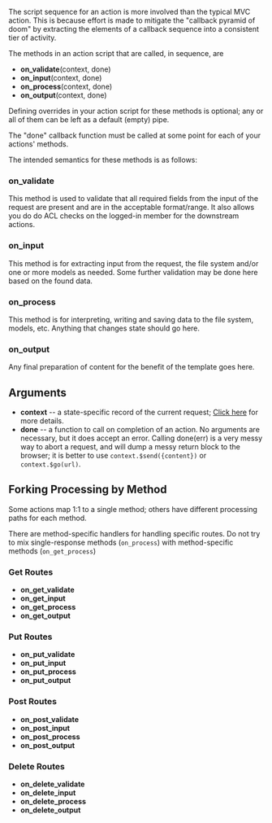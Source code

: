The script sequence for an action is more involved than the typical MVC action. This is because effort is made to mitigate the "callback pyramid of doom" by extracting the elements of a callback sequence into a consistent tier of activity. 

The methods in an action script that are called, in sequence, are 

* **on_validate**(context, done)
* **on_input**(context, done)
* **on_process**(context, done)
* **on_output**(context, done)

Defining overrides in your action script for these methods is optional; any or all of them can be left as a default (empty) pipe. 

The "done" callback function must be called at some point for each of your actions' methods. 

The intended semantics for these methods is as follows:

### on_validate

This method is used to validate that all required fields from the input of the request are present and are in the acceptable format/range. It also allows you do do ACL checks on the logged-in member for the downstream actions. 

### on_input

This method is for extracting input from the request, the file system and/or one or more models as needed. Some further validation may be done here based on the found data. 

### on_process

This method is for interpreting, writing and saving data to the file system, models, etc. Anything that changes state should go here. 

### on_output

Any final preparation of content for the benefit of the template goes here.

## Arguments

* **context** -- a state-specific record of the current request; [Click here](context) for more details.
* **done** -- a function to call on completion of an action. No arguments are necessary, but it does accept an error. Calling done(err) is a very messy way to abort a request, and will dump a messy return block to the browser; it is better to use `context.$send({content})` or `context.$go(url)`. 

## Forking Processing by Method

Some actions map 1:1 to a single method; others have different processing paths for each method. 

There are method-specific handlers for handling specific routes. Do not try to mix single-response methods (`on_process`) with method-specific methods (`on_get_process`)

### Get Routes

* **on_get_validate**
* **on_get_input**
* **on_get_process**
* **on_get_output**

### Put Routes

* **on_put_validate**
* **on_put_input**
* **on_put_process**
* **on_put_output**


### Post Routes

* **on_post_validate**
* **on_post_input**
* **on_post_process**
* **on_post_output**


### Delete Routes

* **on_delete_validate**
* **on_delete_input**
* **on_delete_process**
* **on_delete_output**